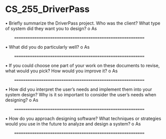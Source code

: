 # CS_255_DriverPass

•	Briefly summarize the DriverPass project. Who was the client? What type of system did they want you to design?
o	As

        ==========================================================


•	What did you do particularly well?
o	As

        ==========================================================


•	If you could choose one part of your work on these documents to revise, what would you pick? How would you improve it?
o	As

        ==========================================================


•	How did you interpret the user’s needs and implement them into your system design? Why is it so important to consider the user’s needs when designing?
o	As

        ==========================================================


•	How do you approach designing software? What techniques or strategies would you use in the future to analyze and design a system?
o	As

        ==========================================================
